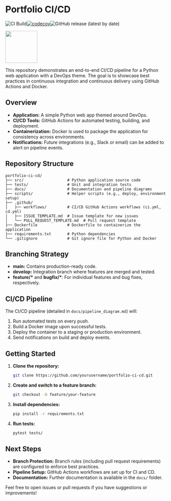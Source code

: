 # Portfolio CI/CD

![CI Build](https://github.com/mng-g/portfolio-ci-cd/actions/workflows/ci.yml/badge.svg)[![codecov](https://codecov.io/gh/mng-g/portfolio-ci-cd/branch/main/graph/badge.svg)](https://codecov.io/gh/mng-g/portfolio-ci-cd)![GitHub release (latest by date)](https://img.shields.io/github/v/release/mng-g/portfolio-ci-cd)



<img src="https://www.mabl.com/hubfs/CICDBlog.png" width="100">

This repository demonstrates an end-to-end CI/CD pipeline for a Python web application with a DevOps theme. The goal is to showcase best practices in continuous integration and continuous delivery using GitHub Actions and Docker.

## Overview

- **Application:** A simple Python web app themed around DevOps.
- **CI/CD Tools:** GitHub Actions for automated testing, building, and deployment.
- **Containerization:** Docker is used to package the application for consistency across environments.
- **Notifications:** Future integrations (e.g., Slack or email) can be added to alert on pipeline events.

## Repository Structure

```
portfolio-ci-cd/
├── src/                   # Python application source code
├── tests/                 # Unit and integration tests
├── docs/                  # Documentation and pipeline diagrams
├── scripts/               # Helper scripts (e.g., deploy, environment setup)
├── .github/
│   ├── workflows/         # CI/CD GitHub Actions workflows (ci.yml, cd.yml)
│   ├── ISSUE_TEMPLATE.md  # Issue template for new issues
│   └── PULL_REQUEST_TEMPLATE.md  # Pull request template
├── Dockerfile             # Dockerfile to containerize the application
├── requirements.txt       # Python dependencies
└── .gitignore             # Git ignore file for Python and Docker
```

## Branching Strategy

- **main:** Contains production-ready code.
- **develop:** Integration branch where features are merged and tested.
- **feature/\*** and **bugfix/\***: For individual features and bug fixes, respectively.

## CI/CD Pipeline

The CI/CD pipeline (detailed in `docs/pipeline_diagram.md`) will:

1. Run automated tests on every push.
2. Build a Docker image upon successful tests.
3. Deploy the container to a staging or production environment.
4. Send notifications on build and deploy events.

## Getting Started

1. **Clone the repository:**
   ```bash
   git clone https://github.com/yourusername/portfolio-ci-cd.git
   ```
2. **Create and switch to a feature branch:**
   ```bash
   git checkout -b feature/your-feature
   ```
3. **Install dependencies:**
   ```bash
   pip install -r requirements.txt
   ```
4. **Run tests:**
   ```bash
   pytest tests/
   ```

## Next Steps

- **Branch Protection:** Branch rules (including pull request requirements) are configured to enforce best practices.
- **Pipeline Setup:** GitHub Actions workflows are set up for CI and CD.
- **Documentation:** Further documentation is available in the `docs/` folder.

Feel free to open issues or pull requests if you have suggestions or improvements!